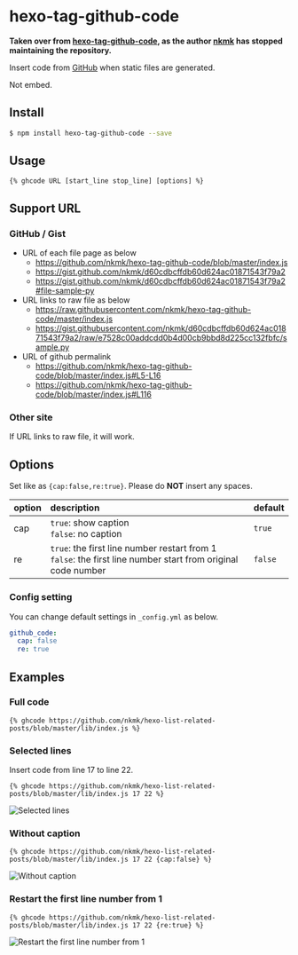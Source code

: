 # hexo-tag-github-code

**Taken over from [hexo-tag-github-code](https://github.com/nkmk/hexo-tag-github-code), as the author [nkmk](https://github.com/nkmk) has stopped maintaining the repository.**

Insert code from [GitHub](https://github.com/) when static files are generated.

Not embed.

## Install

```sh
$ npm install hexo-tag-github-code --save
```

## Usage
```
{% ghcode URL [start_line stop_line] [options] %}
```

## Support URL
### GitHub / Gist
- URL of each file page as below
  - https://github.com/nkmk/hexo-tag-github-code/blob/master/index.js
  - https://gist.github.com/nkmk/d60cdbcffdb60d624ac01871543f79a2
  - https://gist.github.com/nkmk/d60cdbcffdb60d624ac01871543f79a2#file-sample-py
- URL links to raw file as below
  - https://raw.githubusercontent.com/nkmk/hexo-tag-github-code/master/index.js
  - https://gist.githubusercontent.com/nkmk/d60cdbcffdb60d624ac01871543f79a2/raw/e7528c00addcdd0b4d00cb9bbd8d225cc132fbfc/sample.py
- URL of github permalink
  - https://github.com/nkmk/hexo-tag-github-code/blob/master/index.js#L5-L16
  - https://github.com/nkmk/hexo-tag-github-code/blob/master/index.js#L116

### Other site
If URL links to raw file, it will work.

## Options

Set like as `{cap:false,re:true}`. Please do __NOT__ insert any spaces.

| option | description | default |
| :--- | :--- | :--- |
| cap| `true`: show caption<br> `false`: no caption | `true` |
| re| `true`: the first line number restart from 1<br> `false`: the first line number start from original code number | `false` |

### Config setting

You can change default settings in `_config.yml` as below.

```yml
github_code:
  cap: false
  re: true
```


## Examples

### Full code
```
{% ghcode https://github.com/nkmk/hexo-list-related-posts/blob/master/lib/index.js %}
```

### Selected lines
Insert code from line 17 to line 22.
```
{% ghcode https://github.com/nkmk/hexo-list-related-posts/blob/master/lib/index.js 17 22 %}
```

![Selected lines](https://i.gyazo.com/babfb9ad3851b5a3f4267636ccc8a70d.png)

### Without caption
```
{% ghcode https://github.com/nkmk/hexo-list-related-posts/blob/master/lib/index.js 17 22 {cap:false} %}
```

![Without caption](https://i.gyazo.com/d1e0f94c5041371fc26e5bdc9033edf6.png)

### Restart the first line number from 1
```
{% ghcode https://github.com/nkmk/hexo-list-related-posts/blob/master/lib/index.js 17 22 {re:true} %}
```

![Restart the first line number from 1](https://i.gyazo.com/dc3611fc637352bbe5c57bf7d94f60f2.png)
